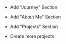  - Add "Journey" Section
 - Add "About Me" Section
 - Add "Projects" Section

 - Create more projects
